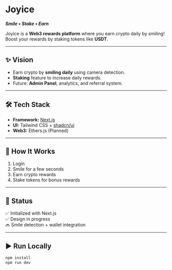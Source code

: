 # **Joyice**

_**Smile • Stake • Earn**_

Joyice is a **Web3 rewards platform** where you earn crypto daily by smiling! Boost your rewards by staking tokens like **USDT**.

---

## ✨ Vision

- Earn crypto by **smiling daily** using camera detection.
- **Staking** feature to increase daily rewards.
- Future: **Admin Panel**, analytics, and referral system.

---

## 🛠 Tech Stack

- **Framework:** [Next.js](https://nextjs.org)
- **UI:** Tailwind CSS + [shadcn/ui](https://ui.shadcn.com)
- **Web3:** Ethers.js (Planned)

---

## 📸 How It Works

1. Login
2. Smile for a few seconds
3. Earn crypto rewards
4. Stake tokens for bonus rewards

---

## 🚀 Status

✅ Initialized with Next.js  
✅ Design in progress  
🔜 Smile detection + wallet integration

---

## ▶ Run Locally

```bash
npm install
npm run dev
```
